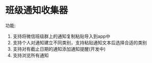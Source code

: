 # 班级通知收集器
功能:
1. 支持将微信班级群上的通知复制粘贴导入到app中
2. 支持个人对通知建立不同类别，支持粘贴通知文本后选择合适的类别
3. 支持对有截止日期的通知添加通知提醒(开发中)
4. 支持浏览所有通知